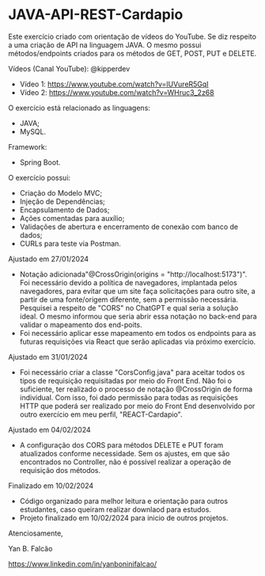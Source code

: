 # JAVA-API-REST-Cardapio

Este exercício criado com orientação de vídeos do YouTube. Se diz respeito a uma criação de API na linguagem JAVA. O mesmo possui métodos/endpoints criados para os métodos de GET, POST, PUT e DELETE.

Vídeos (Canal YouTube): @kipperdev
- Vídeo 1: https://www.youtube.com/watch?v=lUVureR5GqI
- Vídeo 2: https://www.youtube.com/watch?v=WHruc3_2z68

O exercício está relacionado as linguagens:
- JAVA;
- MySQL.

Framework:
- Spring Boot.

O exercício possui:
- Criação do Modelo MVC;
- Injeção de Dependências;
- Encapsulamento de Dados;
- Ações comentadas para auxílio;
- Validações de abertura e encerramento de conexão com banco de dados;
- CURLs para teste via Postman.

Ajustado em 27/01/2024
- Notação adicionada"@CrossOrigin(origins = "http://localhost:5173")". Foi necessário devido a política de navegadores, implantada pelos navegadores, para evitar que um site faça solicitações para outro site, a partir de uma fonte/origem diferente, sem a permissão necessária. Pesquisei a respeito de "CORS" no ChatGPT e qual seria a solução ideal. O mesmo informou que seria abrir essa notação no back-end para validar o mapeamento dos end-poits.
- Foi necessário aplicar esse mapeamento em todos os endpoints para as futuras requisições via React que serão aplicadas via próximo exercício.

Ajustado em 31/01/2024
 - Foi necessário criar a classe "CorsConfig.java" para aceitar todos os tipos de requisição requisitadas por meio do Front End. Não foi o suficiente, ter realizado o processo de notação @CrossOrigin de forma individual. Com isso, foi dado permissão para todas as requisições HTTP que poderá ser realizado por meio do Front End desenvolvido por outro exercício em meu perfil, "REACT-Cardapio".

Ajustado em 04/02/2024
 - A configuração dos CORS para métodos DELETE e PUT foram atualizados conforme necessidade. Sem os ajustes, em que são encontrados no Controller, não é possível realizar a operação de requisição dos métodos.

Finalizado em 10/02/2024
 - Código organizado para melhor leitura e orientação para outros estudantes, caso queiram realizar downlaod para estudos.
 - Projeto finalizado em 10/02/2024 para inicio de outros projetos.

Atenciosamente,

Yan B. Falcão

https://www.linkedin.com/in/yanboninifalcao/
